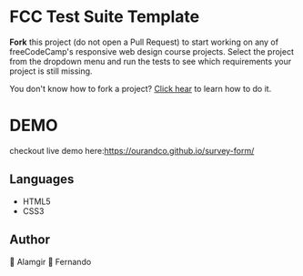 # FCC Test Suite Template

**Fork** this project (do not open a Pull Request) to start working on any of freeCodeCamp's responsive web design course projects. Select the project from the dropdown menu and run the tests to see which requirements your project is still missing.

You don't know how to fork a project? [Click hear](https://help.github.com/articles/fork-a-repo/) to learn how to do it.

# DEMO
checkout live demo here:https://ourandco.github.io/survey-form/


## Languages
- HTML5
- CSS3


## Author
:bust_in_silhouette: Alamgir
:bust_in_silhouette: Fernando


